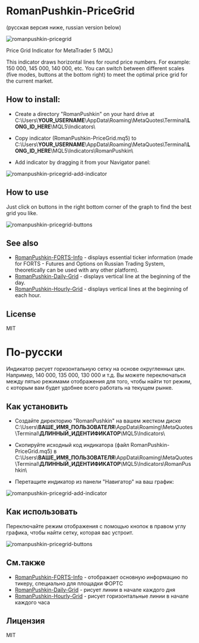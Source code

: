 RomanPushkin-PriceGrid
======================
(русская версия ниже, russian version below)

![romanpushkin-pricegrid](https://f.cloud.github.com/assets/1477672/1893722/8a052b94-7ab0-11e3-97b9-231156888b72.gif)

Price Grid Indicator for MetaTrader 5 (MQL)

This indicator draws horizontal lines for round price numbers. For example: 150 000, 145 000, 140 000, etc. You can switch between different scales (five modes, buttons at the bottom right) to meet the optimal price grid for the current market. 

How to install:
---------------

* Create a directory "RomanPushkin" on your hard drive at C:\Users\\__YOUR_USERNAME__\AppData\Roaming\MetaQuotes\Terminal\\__LONG_ID_HERE__\MQL5\Indicators\ 

* Copy indicator (RomanPushkin-PriceGrid.mq5) to C:\Users\\__YOUR_USERNAME__\AppData\Roaming\MetaQuotes\Terminal\\__LONG_ID_HERE__\MQL5\Indicators\RomanPushkin\

* Add indicator by dragging it from your Navigator panel:

![romanpushkin-pricegrid-add-indicator](https://f.cloud.github.com/assets/1477672/1893691/f295f2ae-7aad-11e3-9971-d9705001ba52.gif)

How to use
----------

Just click on buttons in the right bottom corner of the graph to find the best grid you like.

![romanpushkin-pricegrid-buttons](https://f.cloud.github.com/assets/1477672/1893696/d3da5a20-7aae-11e3-9dfe-b0644dda5100.gif)

See also
---------

* [RomanPushkin-FORTS-Info] - displays essential ticker information (made for FORTS - Futures and Options on Russian Trading System, theoretically can be used with any other platform).
* [RomanPushkin-Daily-Grid] - displays vertical line at the beginning of the day.
* [RomanPushkin-Hourly-Grid] - displays vertical lines at the beginning of each hour.

License
-------

MIT

По-русски
=========

Индикатор рисует горизонтальную сетку на основе округленных цен. Например, 140 000, 135 000, 130 000 и т.д. Вы можете переключаться между пятью режимами отображения для того, чтобы найти тот режим, с которым вам будет удобнее всего работать на текущем рынке.

Как установить
--------------

* Создайте директорию "RomanPushkin" на вашем жестком диске C:\Users\\__ВАШЕ\_ИМЯ\_ПОЛЬЗОВАТЕЛЯ__\AppData\Roaming\MetaQuotes\Terminal\\__ДЛИННЫЙ_ИДЕНТИФИКАТОР__\MQL5\Indicators\ 

* Скопируйте исходный код индикатора (файл RomanPushkin-PriceGrid.mq5) в C:\Users\\__ВАШЕ\_ИМЯ\_ПОЛЬЗОВАТЕЛЯ__\AppData\Roaming\MetaQuotes\Terminal\\__ДЛИННЫЙ_ИДЕНТИФИКАТОР__\MQL5\Indicators\RomanPushkin\

* Перетащите индикатор из панели "Навигатор" на ваш график:

![romanpushkin-pricegrid-add-indicator](https://f.cloud.github.com/assets/1477672/1893691/f295f2ae-7aad-11e3-9971-d9705001ba52.gif)

Как использовать
----------------

Переключайте режим отображения с помощью кнопок в правом углу графика, чтобы найти сетку, которая вас устроит.

![romanpushkin-pricegrid-buttons](https://f.cloud.github.com/assets/1477672/1893696/d3da5a20-7aae-11e3-9dfe-b0644dda5100.gif)


См.также
--------

* [RomanPushkin-FORTS-Info] - отображает основную информацию по тикеру, специально для площадки ФОРТС
* [RomanPushkin-Daily-Grid] - рисует линии в начале каждого дня
* [RomanPushkin-Hourly-Grid] - рисует горизонтальные линии в начале каждого часа

Лицензия
--------

MIT


[RomanPushkin-FORTS-Info]:https://github.com/ro31337/RomanPushkin-FORTS-Info
[RomanPushkin-Daily-Grid]:https://github.com/ro31337/RomanPushkin-DailyGrid
[RomanPushkin-Hourly-Grid]:https://github.com/ro31337/RomanPushkin-HourlyGrid
